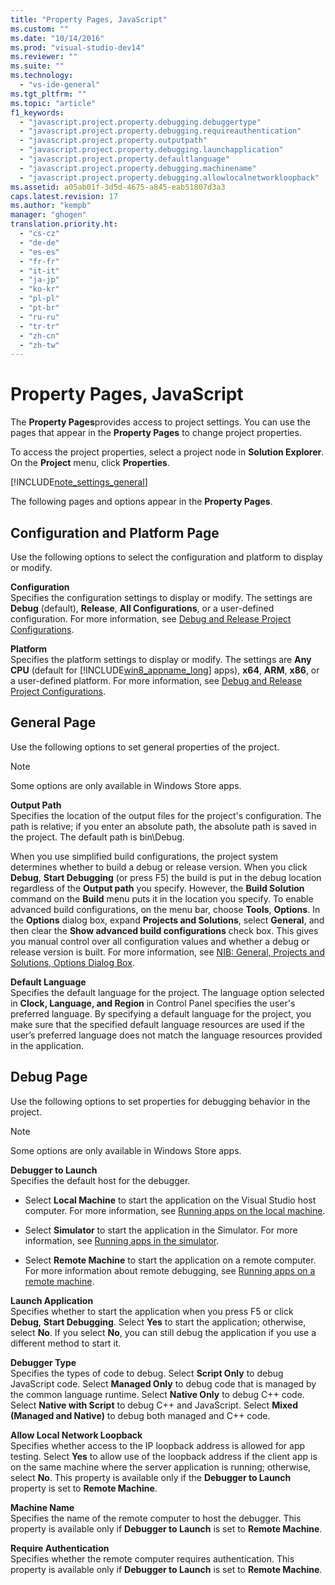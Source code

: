 ```yaml
---
title: "Property Pages, JavaScript"
ms.custom: ""
ms.date: "10/14/2016"
ms.prod: "visual-studio-dev14"
ms.reviewer: ""
ms.suite: ""
ms.technology: 
  - "vs-ide-general"
ms.tgt_pltfrm: ""
ms.topic: "article"
f1_keywords: 
  - "javascript.project.property.debugging.debuggertype"
  - "javascript.project.property.debugging.requireauthentication"
  - "javascript.project.property.outputpath"
  - "javascript.project.property.debugging.launchapplication"
  - "javascript.project.property.defaultlanguage"
  - "javascript.project.property.debugging.machinename"
  - "javascript.project.property.debugging.allowlocalnetworkloopback"
ms.assetid: a05ab01f-3d5d-4675-a845-eab51807d3a3
caps.latest.revision: 17
ms.author: "kempb"
manager: "ghogen"
translation.priority.ht: 
  - "cs-cz"
  - "de-de"
  - "es-es"
  - "fr-fr"
  - "it-it"
  - "ja-jp"
  - "ko-kr"
  - "pl-pl"
  - "pt-br"
  - "ru-ru"
  - "tr-tr"
  - "zh-cn"
  - "zh-tw"
---
```

# Property Pages, JavaScript
The **Property Pages**provides access to project settings. You can use the pages that appear in the **Property Pages** to change project properties.  
  
 To access the project properties, select a project node in **Solution Explorer**. On the **Project** menu, click **Properties**.  
  
 [!INCLUDE[note_settings_general](../datatools/includes/note_settings_general_md.md)]  
  
 The following pages and options appear in the **Property Pages**.  
  
## Configuration and Platform Page  
 Use the following options to select the configuration and platform to display or modify.  
  
 **Configuration**  
 Specifies the configuration settings to display or modify. The settings are **Debug** (default), **Release**, **All Configurations**, or a user-defined configuration. For more information, see [Debug and Release Project Configurations](http://msdn.microsoft.com/en-us/0440b300-0614-4511-901a-105b771b236e).  
  
 **Platform**  
 Specifies the platform settings to display or modify. The settings are **Any CPU** (default for [!INCLUDE[win8_appname_long](../codequality/includes/win8_appname_long_md.md)] apps), **x64**, **ARM**, **x86**, or a user-defined platform. For more information, see [Debug and Release Project Configurations](http://msdn.microsoft.com/en-us/0440b300-0614-4511-901a-105b771b236e).  
  
## General Page  
 Use the following options to set general properties of the project.  
  
> [!NOTE]
>  Some options are only available in Windows Store apps.  
  
 **Output Path**  
 Specifies the location of the output files for the project's configuration. The path is relative; if you enter an absolute path, the absolute path is saved in the project. The default path is bin\Debug.  
  
 When you use simplified build configurations, the project system determines whether to build a debug or release version. When you click  **Debug**, **Start Debugging** (or press F5)  the build is put in the debug location regardless of the **Output path** you specify. However, the **Build Solution** command on the **Build** menu puts it in the location you specify. To enable advanced build configurations, on the menu bar, choose **Tools**, **Options**. In the **Options** dialog box, expand **Projects and Solutions**, select **General**, and then clear the **Show advanced build configurations** check box. This gives you manual control over all configuration values and whether a debug or release version is built. For more information, see [NIB: General, Projects and Solutions, Options Dialog Box](http://msdn.microsoft.com/en-us/8f8e37e8-b28d-4b13-bfeb-ea4d3312aeca).  
  
 **Default Language**  
 Specifies the default language for the project. The language option selected in **Clock, Language, and Region** in Control Panel specifies the user's preferred language. By specifying a default language for the project, you make sure that the specified default language resources are used if the user’s preferred language does not match the language resources provided in the application.  
  
## Debug Page  
 Use the following options to set properties for debugging behavior in the project.  
  
> [!NOTE]
>  Some options are only available in Windows Store apps.  
  
 **Debugger to Launch**  
 Specifies the default host for the debugger.  
  
-   Select **Local Machine** to start the application on the Visual Studio host computer. For more information, see [Running apps on the local machine](http://go.microsoft.com/fwlink/?LinkId=234912).  
  
-   Select **Simulator** to start the application in the Simulator. For more information, see [Running apps in the simulator](http://go.microsoft.com/fwlink/?LinkId=234913).  
  
-   Select **Remote Machine** to start the application on a remote computer. For more information about remote debugging, see [Running apps on a remote machine](http://go.microsoft.com/fwlink/?LinkId=234914).  
  
 **Launch Application**  
 Specifies whether to start the application when you press F5 or click **Debug**, **Start Debugging**. Select **Yes** to start the application; otherwise, select **No**. If you select **No**, you can still debug the application if you use a different method to start it.  
  
 **Debugger Type**  
 Specifies the types of code to debug. Select **Script Only** to debug JavaScript code. Select **Managed Only** to debug code that is managed by the common language runtime. Select **Native Only** to debug C++ code. Select **Native with Script** to debug C++ and JavaScript. Select **Mixed (Managed and Native)** to debug both managed and C++ code.  
  
 **Allow Local Network Loopback**  
 Specifies whether access to the IP loopback address is allowed for app testing. Select **Yes** to allow use of the loopback address if the client app is on the same machine where the server application is running; otherwise, select **No**. This property is available only if the **Debugger to Launch** property is set to **Remote Machine**.  
  
 **Machine Name**  
 Specifies the name of the remote computer to host the debugger. This property is available only if **Debugger to Launch** is set to **Remote Machine**.  
  
 **Require Authentication**  
 Specifies whether the remote computer requires authentication. This property is available only if **Debugger to Launch** is set to **Remote Machine**.